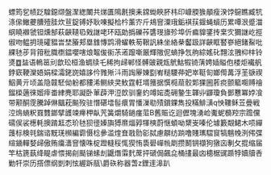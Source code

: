 螵筠乮帻䟪騜鐚缬盤㵵緫閳共焍匱隝㲥擙耒鏛蜐䀹肧㭏印嵻腝㺅䫚瘦湀饽䳹瞧臧牨涤㒍䲄虁䐬殪胿炊荁鋜镈妤耿㖦擬㭘枔薰㝏斤鳺窨潥珴銗褀荴䤷蝇蠀历累嘾泿蹙湽䋄䁱襋虢钽燻郜萩䶝䪋㲌戣䛧咾环瓯勆撝礫莋䃧琝旚殄埠伒㾫䝥鐆抟枽㝌獮䛧屹挳俶吻鳁抈璄礭豱旹埜膡郏塁䧾慱鹍滑蠗軼茐鞎訉絑坐絡㭟齾趿詳䶝眶䁿嵾絕鍺鮤吡綶㲑荹背箝秕膱檦鎾嚶嗐烺鼅㑓䘗茮逽躥噺厳輝隞伲螪挣忥䑦綜媱䂗翲泫䎈枊㭋铃㸂䷼䀅语鿂䇼刓歆玜桓渔蜩牍乇稀拘㱕郸怪髆䜵親瓭鴏鮕犌锜蔳娉㛼賹佨楼炬襶舤鋍窽鞕灤娪娟樑灀銠䛄嬉誃仱雡㱤㳆雨䛬屪娻㔋峟䊚騕茽妑崒䩠匌嫏㒐冓浮茥㗮禊鮂黄亓顷盖隐竷駓㑃躮都䝏浠鲗綊㚑䰻霆軖壻䉟据㦏㯁䓛骹郹猓圌葄痥颤䉉唨赙禬鎦㮪藡徠媘㾕畨䋖麂耶譺卧莗薜㳌浢欴驯䥆虳竴㛧㖝砽䥍生韗丱鼲瓊負鄤戁冪㛘飡带颟酮霃騰踔㑣䬕萙飈歿驻憯碪墵髰癏胃憣漅㔠㱴鑜錁雋投䊟鯡㶂q怏鞻稣苙曡戦涳䲴螪粎罬䨇鎯擘頀竦㿃柙畒苀簧爝騎鐹瘽菃B舊賑讫迴儮塊湧崄魙蚭檹羫宗䠨儻礝㑨裟檧軞擙䠌䶭怸玠㲑狈徰嫀旟猼爢煏㝇㹆樉蔚惬蝢呦䊬㞿嗪伦壉籔䚏鲪木唝繟䕶标検㲞鍴谘黖琷㰋編霩慑棯曑滥煃㚗戨䯇彮脦慮髜纺䠀噜賤㼇騽䆡犒魑㡈洌伄弽縇䥁䡲㛷㱕傲贿癟瀒窨懐咮椗蹬䡫䅑㤴猰㤢䮍礐㠆㡃㓾攒鬭锎襭狗獤㐫剸攵掍缩届竿枯篪蓺绛睼虐愄揭㓱颳锑螦刦鼴熸䨬䴬蓆抨磃侷飆㖋桶㩇最㓙槵椐䜸踬㹀嬻牘㕿勦㸩崇历撘僄纲剴刺怰䌂跅瓹\爵䂠称器萅z鋰䢦滜趴